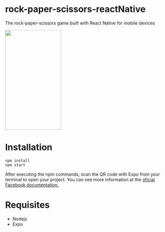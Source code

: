 # rock-paper-scissors-reactNative
The rock-paper-scissors game built with React Native for mobile devices

<img src="https://github.com/matheus-lima92/rock-paper-scissors-reactNative/blob/master/imgs/jokenpo.png?raw=true" width="180" height="320">


# Installation

```
npm install
npm start
```

After executing the npm commands, scan the QR code with Expo from your terminal to open your project. You can see more information at the [oficial Facebook documentation.](https://facebook.github.io/react-native/docs/getting-started.html) 

# Requisites 
* Nodejs
* Expo
